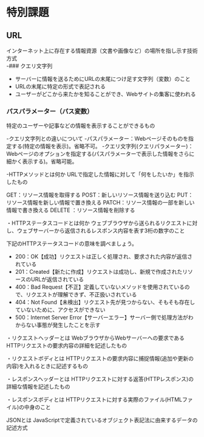 # 特別課題
## URL  
インターネット上に存在する情報資源（文書や画像など）の場所を指し示す技術方式  
-### クエリ文字列
- サーバーに情報を送るためにURLの末尾につけ足す文字列（変数）のこと
- URLの末尾に特定の形式で表記される
- ユーザーがどこから来たかを知ることができ、Webサイトの集客に使われる
### パスパラメーター（パス変数）
 特定のユーザーや記事などの情報を表示することができるもの

-クエリ文字列との違いについて
 -パスパラメーター：Webページそのものを指定する(特定の情報を表示)。省略不可。
 -クエリ文字列(クエリパラメーター)：Webページのオプションを指定する(パスパラメーターで表示した情報をさらに細かく表示する)。省略可能。

-HTTPメソッドとは何か
 URLで指定した情報に対して「何をしたいか」を指示したもの

GET：リソース情報を取得する
POST：新しいリソース情報を送り込む
PUT：リソース情報を新しい情報で置き換える
PATCH：リソース情報の一部を新しい情報で書き換える
DELETE ：リソース情報を削除する

・HTTPステータスコードとは何か
ウェブブラウザから送られるリクエストに対し、ウェブサーバーから返信されるレスポンス内容を表す3桁の数字のこと

下記のHTTPステータスコードの意味を調べましょう。
- 200：OK【成功】リクエストは正しく処理され、要求された内容が返信されている
- 201：Created【新たに作成】リクエストは成功し、新規で作成されたリソースのURLが返信されている
- 400：Bad Request【不正】定義していないメソッドを使用されているので、リクエストが理解できず、不正扱いされている
- 404：Not Found【未検出】リクエスト先が見つからない、そもそも存在していないために、アクセスができない
- 500：Internet Server Error【サーバーエラー】サーバー側で処理方法がわからない事態が発生したことを示す

・リクエストヘッダーとは
WebブラウザからWebサーバーへの要求であるHTTPリクエストの要求内容の詳細を記述したもの

・リクエストボディとは
HTTPリクエストの要求内容に捕捉情報(追加や更新の内容)を入れるときに記述するもの

・レスポンスヘッダーとは
HTTPリクエストに対する返答(HTTPレスポンス)の詳細な情報を記述したもの

・レスポンスボディとは
HTTPリクエストに対する実際のファイル(HTMLファイル)の中身のこと

JSONとは
JavaScriptで定義されているオブジェクト表記法に由来するデータの記述方式
